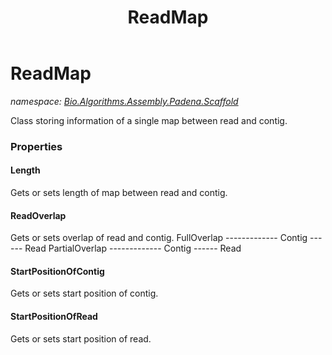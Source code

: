 ﻿---
title: ReadMap
---

# ReadMap
_namespace: [Bio.Algorithms.Assembly.Padena.Scaffold](N-Bio.Algorithms.Assembly.Padena.Scaffold.html)_

Class storing information of a single map between read and contig.



### Properties

#### Length
Gets or sets length of map between read and contig.
#### ReadOverlap
Gets or sets overlap of read and contig.
 FullOverlap
 ------------- Contig
 ------ Read
 PartialOverlap
 ------------- Contig
 ------ Read
#### StartPositionOfContig
Gets or sets start position of contig.
#### StartPositionOfRead
Gets or sets start position of read.


